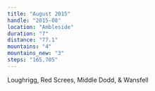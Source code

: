 ```yaml
---
title: "August 2015"
handle: "2015-08"
location: "Ambleside"
duration: "7"
distance: "77.1"
mountains: "4"
mountains_new: "3"
steps: "165,705"
---
```


Loughrigg, Red Screes, Middle Dodd, & Wansfell